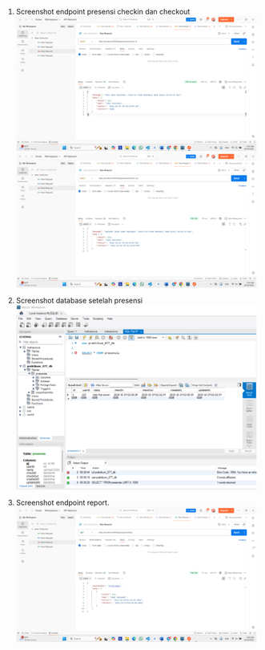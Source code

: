 1. Screenshot endpoint presensi checkin dan checkout
![endpoint check in](<SS/endpoint presensi checkin .png>)
![endpoint checkout](<SS/endpoint presensi checkout .png>)

2. Screenshot database setelah presensi
![database](<SS/database setelah presensi.png>)

3. Screenshot endpoint report.
![report](<SS/endpoint report.png>)